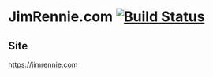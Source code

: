 # JimRennie.com [![Build Status](https://travis-ci.com/Jimeh87/jim-rennie.svg?branch=master)](https://travis-ci.com/Jimeh87/jim-rennie)

## Site
https://jimrennie.com

